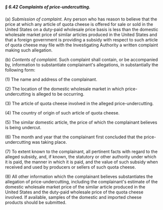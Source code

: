 ##### § 6.42 Complaints of price-undercutting. #####

(a) *Submission of complaint.* Any person who has reason to believe that the price at which any article of quota cheese is offered for sale or sold in the United States on a duty-paid wholesale price basis is less than the domestic wholesale market price of similar articles produced in the United States and that a foreign government is providing a subsidy with respect to such article of quota cheese may file with the Investigating Authority a written complaint making such allegation.

(b) *Contents of complaint.* Such complaint shall contain, or be accompanied by, information to substantiate complainant's allegations, in substantially the following form:

(1) The name and address of the complainant.

(2) The location of the domestic wholesale market in which price-undercutting is alleged to be occurring.

(3) The article of quota cheese involved in the alleged price-undercutting.

(4) The country of origin of such article of quota cheese.

(5) The similar domestic article, the price of which the complainant believes is being undercut.

(6) The month and year that the complainant first concluded that the price-undercutting was taking place.

(7) To extent known to the complainant, all pertinent facts with regard to the alleged subsidy, and, if known, the statutory or other authority under which it is paid, the manner in which it is paid, and the value of such subsidy when received and used by producers or sellers of such quota cheese.

(8) All other information which the complainant believes substantiates the allegation of price-undercutting, including the complainant's estimate of the domestic wholesale market price of the similar article produced in the United States and the duty-paid wholesale price of the quota cheese involved. If available, samples of the domestic and imported cheese products should be submitted.